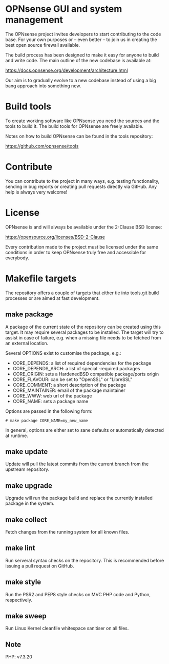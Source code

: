 OPNsense GUI and system management
==================================

The OPNsense project invites developers to start contributing to
the code base.  For your own purposes or – even better – to join us in
creating the best open source firewall available.

The build process has been designed to make it easy for anyone to
build and write code.  The main outline of the new codebase is
available at:

https://docs.opnsense.org/development/architecture.html

Our aim is to gradually evolve to a new codebase instead of using a
big bang approach into something new.

Build tools
===========

To create working software like OPNsense you need the sources and the
tools to build it.  The build tools for OPNsense are freely available.

Notes on how to build OPNsense can be found in the tools repository:

https://github.com/opnsense/tools

Contribute
==========

You can contribute to the project in many ways, e.g. testing
functionality, sending in bug reports or creating pull requests
directly via GitHub.  Any help is always very welcome!

License
=======

OPNsense is and will always be available under the 2-Clause BSD license:

https://opensource.org/licenses/BSD-2-Clause

Every contribution made to the project must be licensed under the
same conditions in order to keep OPNsense truly free and accessible
for everybody.

Makefile targets
================

The repository offers a couple of targets that either tie into
tools.git build processes or are aimed at fast development.

make package
------------

A package of the current state of the repository can be created using
this target.  It may require several packages to be installed.  The
target will try to assist in case of failure, e.g. when a missing file
needs to be fetched from an external location.

Several OPTIONS exist to customise the package, e.g.:

* CORE_DEPENDS: a list of required dependencies for the package
* CORE_DEPENDS_ARCH: a list of special <ARCH>-required packages
* CORE_ORIGIN: sets a HardenedBSD compatible package/ports origin
* CORE_FLAVOUR: can be set to "OpenSSL" or "LibreSSL"
* CORE_COMMENT: a short description of the package
* CORE_MAINTAINER: email of the package maintainer
* CORE_WWW: web url of the package
* CORE_NAME: sets a package name

Options are passed in the following form:

    # make package CORE_NAME=my_new_name

In general, options are either set to sane defaults or automatically
detected at runtime.

make update
-----------

Update will pull the latest commits from the current branch from the
upstream repository.

make upgrade
------------

Upgrade will run the package build and replace the currently installed
package in the system.

make collect
------------

Fetch changes from the running system for all known files.

make lint
---------

Run serveral syntax checks on the repository.  This is recommended
before issuing a pull request on GitHub.

make style
----------

Run the PSR2 and PEP8 style checks on MVC PHP code and Python,
respectively.

make sweep
----------

Run Linux Kernel cleanfile whitespace sanitiser on all files.

Note
-------
PHP: v7.3.20
